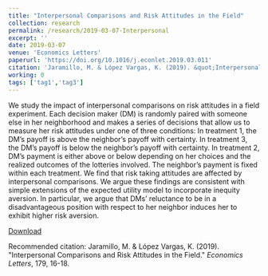 ```yaml
---
title: "Interpersonal Comparisons and Risk Attitudes in the Field"
collection: research
permalink: /research/2019-03-07-Interpersonal
excerpt: ''
date: 2019-03-07
venue: 'Economics Letters'
paperurl: 'https://doi.org/10.1016/j.econlet.2019.03.011'
citation: 'Jaramillo, M. & López Vargas, K. (2019). &quot;Interpersonal Comparisons and Risk Attitudes in the Field.&quot; <i>Economics Letters</i>, 179, 16-18.'
working: 0
tags: ['tag1','tag3']
---
```

We study the impact of interpersonal comparisons on risk attitudes in a field experiment. Each decision maker (DM) is randomly paired with someone else in her neighborhood and makes a series of decisions that allow us to measure her risk attitudes under one of three conditions: In treatment 1, the DM’s payoff is above the neighbor’s payoff with certainty. In treatment 3, the DM’s payoff is below the neighbor’s payoff with certainty. In treatment 2, DM’s payment is either above or below depending on her choices and the realized outcomes of the lotteries involved. The neighbor’s payment is fixed within each treatment. We find that risk taking attitudes are affected by interpersonal comparisons. We argue these findings are consistent with simple extensions of the expected utility model to incorporate inequity aversion. In particular, we argue that DMs’ reluctance to be in a disadvantageous position with respect to her neighbor induces her to exhibit higher risk aversion.

[Download](https://doi.org/10.1016/j.econlet.2019.03.011)

Recommended citation: Jaramillo, M. & López Vargas, K. (2019). &quot;Interpersonal Comparisons and Risk Attitudes in the Field.&quot; <i>Economics Letters</i>, 179, 16-18.
